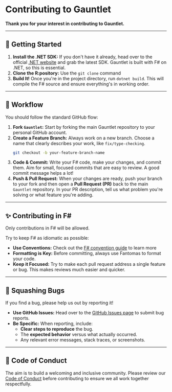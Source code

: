 # Contributing to Gauntlet

**Thank you for your interest in contributing to Gauntlet.**

---

## 🚀 Getting Started


1. **Install the .NET SDK:** If you don't have it already, head over to the official [.NET website](https://dotnet.microsoft.com/) and grab the latest SDK. Gauntlet is built with F# on .NET, so this is essential.
2. **Clone the R:pository:** Use the `git clone` command 
3. **Build It!** Once you're in the project directory, run `dotnet build`. This will compile the F# source and ensure everything's in working order.

---

## 🎯 Workflow

You should follow the standard GitHub flow:

1. **Fork `Gauntlet`:** Start by forking the main Gauntlet repository to your personal GitHub account.
2. **Create a Feature Branch:** Always work on a new branch. Choose a name that clearly describes your work, like `fix/type-checking`.
    ```bash
    git checkout -b your-feature-branch-name
    ```
3. **Code & Commit:** Write your F# code, make your changes, and commit them. Aim for small, focused commits that are easy to review. A good commit message helps a lot!
4. **Push & Pull Request:** When your changes are ready, push your branch to your fork and then open a **Pull Request (PR)** back to the main `Gauntlet` repository. In your PR description, tell us what problem you're solving or what feature you're adding.

---

## ✨ Contributing in F# 

Only contributions in F# will be allowed. 

Try to keep F# as idiomatic as possible:

* **Use Conventions:** Check out the [F# convention guide](https://learn.microsoft.com/en-us/dotnet/fsharp/style-guide/conventions) to learn more
* **Formatting is Key:** Before committing, always use Fantomas to format your code.
* **Keep it Focused:** Try to make each pull request address a single feature or bug. This makes reviews much easier and quicker.

---

## 🐞 Squashing Bugs

If you find a bug, please help us out by reporting it!

* **Use GitHub Issues:** Head over to the [GitHub Issues page](https://github.com/gauntlet-lang/gauntlet/issues) to submit bug reports.
* **Be Specific:** When reporting, include:
    * **Clear steps to reproduce** the bug.
    * The **expected behavior** versus what actually occurred.
    * Any relevant error messages, stack traces, or screenshots.

---

## 🤝 Code of Conduct

The aim is to build a welcoming and inclusive community. Please review our [Code of Conduct](CODE_OF_CONDUCT.md) before contributing to ensure we all work together respectfully.
